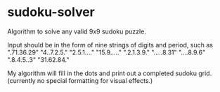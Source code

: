 # sudoku-solver
Algorithm to solve any valid 9x9 sudoku puzzle.

Input should be in the form of nine strings of digits and period, such as
".71.36.29" "4..7.2.5." "2.5.1...." "15.9....." ".2.1.3.9." ".....8.31" "....8.9.6" ".8.4.5..3" "31.62.84."

My algorithm will fill in the dots and print out a completed sudoku grid. (currently no special formatting for visual effects.)
